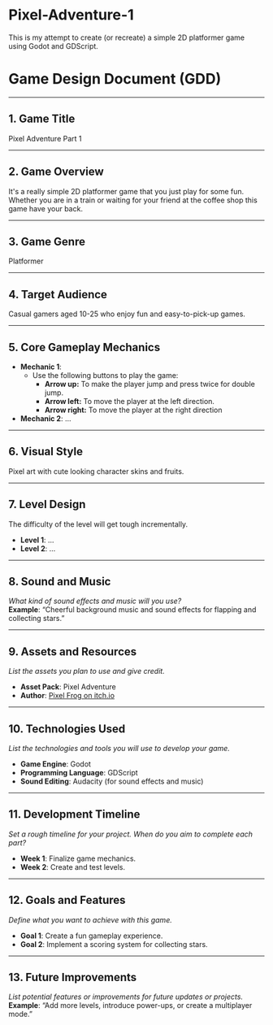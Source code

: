 # Pixel-Adventure-1
This is my attempt to create (or recreate) a simple 2D platformer game using Godot and GDScript.

# Game Design Document (GDD)

---

## 1. Game Title
Pixel Adventure Part 1

---

## 2. Game Overview
It's a really simple 2D platformer game that you just play for some fun. Whether you are in a train or waiting for your friend at the coffee shop this game have your back.

---

## 3. Game Genre
Platformer

---

## 4. Target Audience
Casual gamers aged 10-25 who enjoy fun and easy-to-pick-up games.

---

## 5. Core Gameplay Mechanics
- **Mechanic 1**:
  - Use the following buttons to play the game:
	- **Arrow up:** To make the player jump and press twice for double jump.
	- **Arrow left:** To move the player at the left direction.
	- **Arrow right:** To move the player at the right direction
- **Mechanic 2**: ...

---

## 6. Visual Style
Pixel art with cute looking character skins and fruits. 

---

## 7. Level Design
The difficulty of the level will get tough incrementally.
- **Level 1**: ...
- **Level 2**: ...

---

## 8. Sound and Music
*What kind of sound effects and music will you use?*  
**Example**: “Cheerful background music and sound effects for flapping and collecting stars.”  

---

## 9. Assets and Resources
*List the assets you plan to use and give credit.*  
- **Asset Pack**: Pixel Adventure
- **Author**: [Pixel Frog on itch.io](https://itch.io/profile/pixelfrog-assets)

---

## 10. Technologies Used
*List the technologies and tools you will use to develop your game.*  
- **Game Engine**: Godot  
- **Programming Language**: GDScript  
- **Sound Editing**: Audacity (for sound effects and music)

---

## 11. Development Timeline
*Set a rough timeline for your project. When do you aim to complete each part?*  
- **Week 1**: Finalize game mechanics.  
- **Week 2**: Create and test levels.  

---

## 12. Goals and Features
*Define what you want to achieve with this game.*  
- **Goal 1**: Create a fun gameplay experience.  
- **Goal 2**: Implement a scoring system for collecting stars.  

---

## 13. Future Improvements
*List potential features or improvements for future updates or projects.*  
**Example**: “Add more levels, introduce power-ups, or create a multiplayer mode.”  
